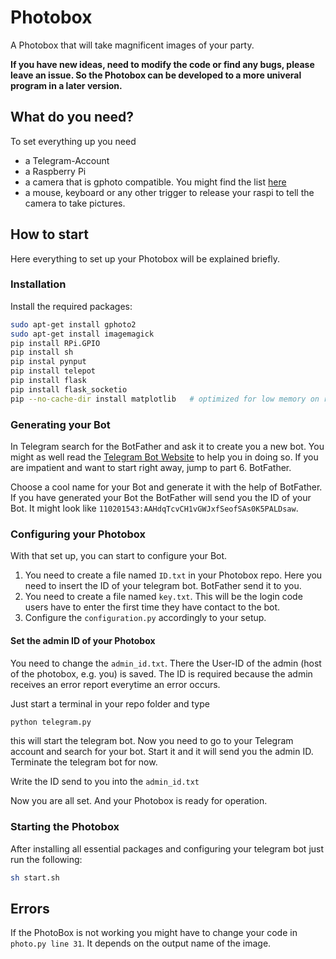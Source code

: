 # Photobox

A Photobox that will take magnificent images of your party.

__If you have new ideas, need to modify the code or find any bugs, please leave an issue.
So  the Photobox can be developed to a more univeral program in a later version.__

## What do you need?

To set everything up you need
- a Telegram-Account
- a Raspberry Pi
- a camera that is gphoto compatible. You might find the list [here](http://www.gphoto.org/doc/remote/)
- a mouse, keyboard or any other trigger to release your raspi to tell the camera to take pictures.

## How to start

Here everything to set up your Photobox will be explained briefly.

### Installation
Install the required packages:

```bash
sudo apt-get install gphoto2
sudo apt-get install imagemagick
pip install RPi.GPIO
pip install sh
pip instal pynput
pip install telepot
pip install flask
pip install flask_socketio
pip --no-cache-dir install matplotlib   # optimized for low memory on raspi
```

### Generating your Bot

In Telegram search for the BotFather and ask it to create you a new bot.
You might as well read the [Telegram Bot Website](https://core.telegram.org/bots) to help you in doing so.
If you are impatient and want to start right away, jump to part 6. BotFather.

Choose a cool name for your Bot and generate it with the help of BotFather.
If you have generated your Bot the BotFather will send you the ID of your Bot.
It might look like `110201543:AAHdqTcvCH1vGWJxfSeofSAs0K5PALDsaw`.

### Configuring your Photobox

With that set up, you can start to configure your Bot.
1. You need to create a file named `ID.txt` in your Photobox repo. Here you need to insert
   the ID of your telegram bot. BotFather send it to you.
2. You need to create a file named `key.txt`. This will be the login code users have to enter
   the first time they have contact to the bot.
3. Configure the `configuration.py` accordingly to your setup.

#### Set the admin ID of your Photobox
You need to change the `admin_id.txt`. There the User-ID of the admin
(host of the photobox, e.g. you) is saved. The ID is required because the admin receives
an error report everytime an error occurs.

Just start a terminal in your repo folder and type
```bash
python telegram.py
```
this will start the telegram bot. Now you need to go to your Telegram account and search for
your bot. Start it and it will send you the admin ID. Terminate the telegram bot for now.

Write the ID send to you into the `admin_id.txt`

Now you are all set. And your Photobox is ready for operation.

### Starting the Photobox

After installing all essential packages and configuring your telegram bot just run the following:

```bash
sh start.sh
```

## Errors

If the PhotoBox is not working you might have to change your code in `photo.py line 31`.
It depends on the output name of the image.